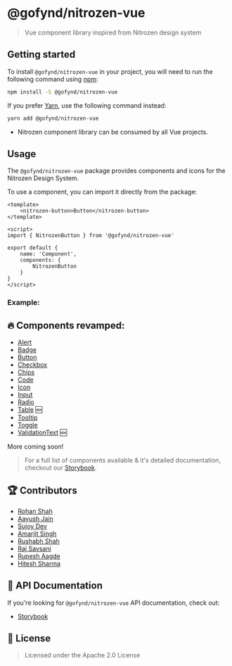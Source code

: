 # @gofynd/nitrozen-vue

> Vue component library inspired from Nitrozen design system

## Getting started

To install `@gofynd/nitrozen-vue` in your project, you will need to run the following
command using [npm](https://www.npmjs.com/):

```bash
npm install -S @gofynd/nitrozen-vue
```

If you prefer [Yarn](https://yarnpkg.com/en/), use the following command
instead:

```bash
yarn add @gofynd/nitrozen-vue
```

- Nitrozen component library can be consumed by all Vue projects.

## Usage

The `@gofynd/nitrozen-vue` package provides components and icons for the Nitrozen Design
System.

To use a component, you can import it directly from the package:


```vue
<template>
    <nitrozen-button>Button</nitrozen-button>
</template>

<script>
import { NitrozenButton } from '@gofynd/nitrozen-vue'

export default {
    name: 'Component',
    components: {
        NitrozenButton
    }
}
</script>
```

### Example:

## 🔥 Components revamped:

- [Alert](https://gofynd.io/nitrozen-vue/?path=/story/components-alert--button-less-alert)
- [Badge](https://gofynd.io/nitrozen-vue/?path=/story/components-badges--success-badge)
- [Button](https://gofynd.io/nitrozen-vue/?path=/story/components-button--default-button-themes)
- [Checkbox](https://gofynd.io/nitrozen-vue/?path=/story/components-input-checkbox--check-box)
- [Chips](https://gofynd.io/nitrozen-vue/?path=/story/components-chips--default-chip)
- [Code](https://gofynd.io/nitrozen-vue/?path=/story/components-input-code--code)
- [Icon](https://gofynd.io/nitrozen-vue/?path=/story/assets-icon--icon)
- [Input](https://gofynd.io/nitrozen-vue/?path=/story/components-input-inputfields--input)
- [Radio](https://gofynd.io/nitrozen-vue/?path=/story/components-input-radio--radio)
- [Table](https://gofynd.io/nitrozen-vue/?path=/story/components-table--basic) 🆕
- [Tooltip](https://gofynd.io/nitrozen-vue/?path=/story/components-tooltip--tooltip-simple)
- [Toggle](https://gofynd.io/nitrozen-vue/?path=/story/components-button-toggle--toggle)
- [ValidationText](https://gofynd.io/nitrozen-vue/?path=/story/components-validation--success) 🆕

More coming soon!

> For a full list of components available & it's detailed documentation, checkout our
> [Storybook](https://gofynd.io/nitrozen-vue).

## 🏆 Contributors

- [Rohan Shah](https://github.com/ShahRohan27)
- [Aayush Jain](https://github.com/vishu3011)
- [Sujoy Dev](https://github.com/sujoydev99)
- [Amarjit Singh](https://github.com/Amarjit-Singh-22)
- [Rushabh Shah](https://github.com/rushabhshah1993)
- [Raj Savsani](https://github.com/raj-savsani)
- [Rupesh Aagde](https://github.com/RupeshAagde)
- [Hitesh Sharma](https://github.com/ihiteshsharma)

## 📖 API Documentation

If you're looking for `@gofynd/nitrozen-vue` API documentation, check out:

- [Storybook](https://gofynd.io/nitrozen-vue)

## 📝 License

> Licensed under the Apache 2.0 License
